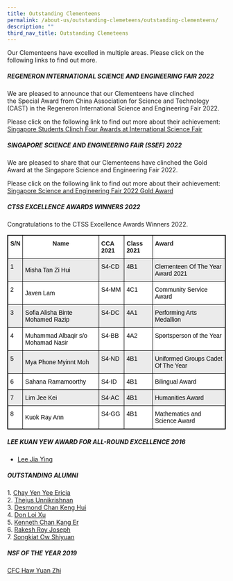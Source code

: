 ```yaml
---
title: Outstanding Clementeens
permalink: /about-us/outstanding-clemeteens/outstanding-clementeens/
description: ""
third_nav_title: Outstanding Clemeteens
---
```

Our Clementeens have excelled in multiple areas. Please click on the following links to find out more.  
  

##### **REGENERON INTERNATIONAL SCIENCE AND ENGINEERING FAIR 2022**


  
We are pleased to announce that our Clementeens have clinched the&nbsp;Special Award from China Association for Science and Technology (CAST) in the&nbsp;Regeneron International Science and Engineering Fair 2022.&nbsp;  
  
Please click on the following link to find out more about their achievement:  
[Singapore Students Clinch Four Awards at International Science Fair](https://www.moe.gov.sg/news/press-releases/20220530-singapore-students-clinch-four-awards-at-international-science-fair)  
  

##### **SINGAPORE SCIENCE AND ENGINEERING FAIR (SSEF) 2022**


  
We are pleased to share that our Clementeens have clinched the Gold Award at the Singapore Science and Engineering Fair 2022.  
  
Please click on the following link to find out more about their achievement:  
[Singapore Science and Engineering Fair 2022 Gold Award](/singapore-science-and-engineering-fair2022-gold-award/)  
  

##### **CTSS EXCELLENCE AWARDS WINNERS 2022**


  
Congratulations to the CTSS Excellence Awards Winners 2022.

<style type="text/css">
.tg  {border-collapse:collapse;border-spacing:0;}
.tg td{border-color:black;border-style:solid;border-width:1px;font-family:Arial, sans-serif;font-size:14px;
  overflow:hidden;padding:10px 5px;word-break:normal;}
.tg th{border-color:black;border-style:solid;border-width:1px;font-family:Arial, sans-serif;font-size:14px;
  font-weight:normal;overflow:hidden;padding:10px 5px;word-break:normal;}
.tg .tg-3icd{background-color:#EBEBEB;text-align:left;vertical-align:top}
.tg .tg-8c83{background-color:#EBEBEB;text-align:left;vertical-align:middle}
.tg .tg-b1n3{background-color:#EBEBEB;text-align:center;vertical-align:top}
.tg .tg-ahip{background-color:#EBEBEB;text-align:center;vertical-align:middle}
.tg .tg-dgl5{background-color:#FFF;font-weight:bold;text-align:left;vertical-align:top}
.tg .tg-9hzb{background-color:#FFF;font-weight:bold;text-align:center;vertical-align:top}
.tg .tg-ktyi{background-color:#FFF;text-align:left;vertical-align:top}
.tg .tg-zr06{background-color:#FFF;text-align:left;vertical-align:middle}
.tg .tg-7yig{background-color:#FFF;text-align:center;vertical-align:top}
</style>
<table style="border: 1px solid black" class="tg">
<thead>
  <tr>
    <th style="border: 1px solid black" class="tg-dgl5">S/N</th>
    <th style="border: 1px solid black" class="tg-9hzb">Name</th>
    <th style="border: 1px solid black" class="tg-dgl5">CCA 2021</th>
    <th style="border: 1px solid black" class="tg-dgl5">Class 2021</th>
    <th style="border: 1px solid black" class="tg-dgl5">Award</th>
  </tr>
</thead>
<tbody>
  <tr>
    <td style="border: 1px solid black" class="tg-3icd"><span style="color:#000;background-color:#EBEBEB">1</span></td>
    <td style="border: 1px solid black" class="tg-8c83"><span style="color:#000;background-color:#EBEBEB">Misha Tan Zi Hui</span></td>
    <td style="border: 1px solid black" class="tg-3icd"><span style="color:#000;background-color:#EBEBEB">S4-CD</span><br></td>
    <td style="border: 1px solid black" class="tg-3icd"><span style="color:#000;background-color:#EBEBEB"> 4B1</span></td>
    <td style="border: 1px solid black" class="tg-3icd"><span style="color:#000;background-color:#EBEBEB">Clementeen Of The Year Award  2021</span></td>
  </tr>
  <tr>
    <td style="border: 1px solid black" class="tg-ktyi"><span style="color:#000">2</span></td>
    <td style="border: 1px solid black" class="tg-zr06"><span style="color:#000;background-color:#FFF">Javen Lam</span><br></td>
    <td style="border: 1px solid black" class="tg-ktyi"><span style="color:#000">S4-MM</span></td>
    <td style="border: 1px solid black" class="tg-ktyi"><span style="color:#000">4C1</span></td>
    <td style="border: 1px solid black" class="tg-ktyi"><span style="color:#000">Community Service Award</span></td>
  </tr>
  <tr>
    <td style="border: 1px solid black" class="tg-3icd"><span style="color:#000">3</span></td>
    <td style="border: 1px solid black" class="tg-8c83"><span style="color:#000;background-color:#EBEBEB">Sofia Alisha Binte Mohamed Razip</span><br></td>
    <td style="border: 1px solid black" class="tg-3icd"><span style="color:#000">S4-DC</span></td>
    <td style="border: 1px solid black" class="tg-3icd"><span style="color:#000">4A1</span></td>
    <td style="border: 1px solid black" class="tg-3icd"><span style="color:#000">Performing Arts Medallion</span></td>
  </tr>
  <tr>
    <td style="border: 1px solid black" class="tg-ktyi"><span style="color:#000">4</span></td>
    <td style="border: 1px solid black" class="tg-zr06"><span style="color:#000;background-color:#FFF">Muhammad Albaqir s/o Mohamad Nasir</span><br></td>
    <td style="border: 1px solid black" class="tg-ktyi"><span style="color:#000">S4-BB</span></td>
    <td style="border: 1px solid black" class="tg-ktyi"><span style="color:#000">4A2</span></td>
    <td style="border: 1px solid black" class="tg-ktyi"><span style="color:#000">Sportsperson of the Year</span></td>
  </tr>
  <tr>
    <td style="border: 1px solid black" class="tg-3icd"><span style="color:#000">5</span></td>
    <td style="border: 1px solid black" class="tg-8c83"><span style="color:#000;background-color:#EBEBEB">Mya Phone Myinnt Moh</span><br></td>
    <td style="border: 1px solid black" class="tg-3icd"><span style="color:#000">S4-ND</span></td>
    <td style="border: 1px solid black" class="tg-3icd"><span style="color:#000">4B1</span></td>
    <td style="border: 1px solid black" class="tg-3icd"><span style="color:#000">Uniformed Groups Cadet Of The Year</span></td>
  </tr>
  <tr>
    <td style="border: 1px solid black" class="tg-ktyi"><span style="color:#000">6</span></td>
    <td style="border: 1px solid black" class="tg-zr06"><span style="color:#000;background-color:#FFF">Sahana Ramamoorthy</span><br></td>
    <td style="border: 1px solid black" class="tg-ktyi"><span style="color:#000">S4-ID</span></td>
    <td style="border: 1px solid black" class="tg-ktyi"><span style="color:#000">4B1</span></td>
    <td style="border: 1px solid black" class="tg-ktyi"><span style="color:#000">Bilingual Award</span></td>
  </tr>
  <tr>
    <td style="border: 1px solid black" class="tg-3icd"><span style="color:#000">7</span></td>
    <td style="border: 1px solid black" class="tg-8c83"><span style="color:#000;background-color:#EBEBEB">Lim Jee Kei</span><br></td>
    <td style="border: 1px solid black" class="tg-3icd"><span style="color:#000">S4-AC</span></td>
    <td style="border: 1px solid black" class="tg-3icd"><span style="color:#000">4B1</span></td>
    <td style="border: 1px solid black" class="tg-3icd"><span style="color:#000">Humanities Award</span></td>
  </tr>
  <tr>
    <td style="border: 1px solid black" class="tg-ktyi"><span style="color:#000">8</span></td>
    <td style="border: 1px solid black" class="tg-zr06"><span style="color:#000;background-color:#FFF">Kuok Ray Ann</span><br></td>
    <td style="border: 1px solid black" class="tg-ktyi"><span style="color:#000">S4-GG</span></td>
    <td style="border: 1px solid black" class="tg-ktyi"><span style="color:#000">4B1</span></td>
    <td style="border: 1px solid black" class="tg-ktyi"><span style="color:#000">Mathematics and Science Award</span></td>
  </tr>
</tbody>
</table>

##### **LEE KUAN YEW AWARD FOR ALL-ROUND EXCELLENCE 2016**


  

*   [Lee Jia Ying](/lee-jia-ying/)

##### **OUTSTANDING ALUMNI**


  
1.&nbsp;[Chay Yen Yee Ericia](/chay-yen-yee-ericia/)  
2.&nbsp;[Thejus Unnikrishnan](/thejus-unnikrishnan/)  
3.&nbsp;[Desmond Chan Keng Hui](/files/Outstanding%20Clementeens/A4.pdf)  
4.&nbsp;[Don Loi Xu](/files/Outstanding%20Clementeens/A5.pdf)   
5.&nbsp;[Kenneth Chan Kang Er](/files/Outstanding%20Clementeens/A6.pdf)  
6.&nbsp;[Rakesh Roy Joseph](/files/Outstanding%20Clementeens/A7.pdf)   
7.&nbsp;[Songkiat Ow Shiyuan](/songkiat-ow-shiyuan/)  

##### **NSF OF THE YEAR 2019**


[CFC Haw Yuan Zhi](/files/Outstanding%20Clementeens/A10.pdf)